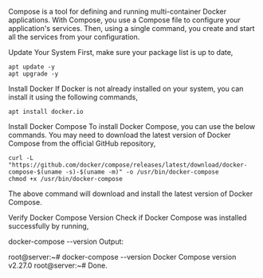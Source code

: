 Compose is a tool for defining and running multi-container Docker applications. With Compose, you use a Compose file to configure your application's services. Then, using a single command, you create and start all the services from your configuration.

Update Your System
First, make sure your package list is up to date,
```
apt update -y
apt upgrade -y
```
Install Docker
If Docker is not already installed on your system, you can install it using the following commands,
```
apt install docker.io
```
Install Docker Compose
To install Docker Compose, you can use the below commands. You may need to download the latest version of Docker Compose from the official GitHub repository,
```
curl -L "https://github.com/docker/compose/releases/latest/download/docker-compose-$(uname -s)-$(uname -m)" -o /usr/bin/docker-compose
chmod +x /usr/bin/docker-compose
```
The above command will download and install the latest version of Docker Compose.

Verify Docker Compose Version
Check if Docker Compose was installed successfully by running,

docker-compose --version
Output:

root@server:~# docker-compose --version
Docker Compose version v2.27.0
root@server:~# 
Done.
